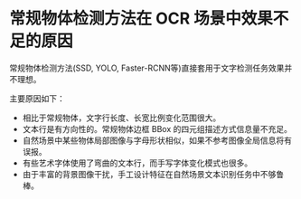 
# 常规物体检测方法在 OCR 场景中效果不足的原因

常规物体检测方法(SSD, YOLO, Faster-RCNN等)直接套用于文字检测任务效果并不理想。

主要原因如下：

- 相比于常规物体，文字行长度、长宽比例变化范围很大。
- 文本行是有方向性的。常规物体边框 BBox 的四元组描述方式信息量不充足。
- 自然场景中某些物体局部图像与字母形状相似，如果不参考图像全局信息将有误报。
- 有些艺术字体使用了弯曲的文本行，而手写字体变化模式也很多。
- 由于丰富的背景图像干扰，手工设计特征在自然场景文本识别任务中不够鲁棒。
